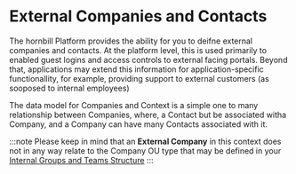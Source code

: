 # External Companies and Contacts

The hornbill Platform provides the ability for you to deifne external companies and contacts.  At the platform level, this is used primarily to enabled guest logins and access controls to external facing portals. Beyond that, applications may extend this information for application-specific functionallity, for example, providing support to external customers (as sooposed to internal employees)

The data model for Companies and Context is a simple one to many relationship between Companies, where, a Contact but be associated witha Company, and a Company can have many Contacts associated with it. 

:::note
Please keep in mind that an __External Company__ in this context does not in any way relate to the Company OU type that may be defined in your [Internal Groups and Teams Structure](/esp-fundamentals/core-capabilities/internal-groups-and-teams)
:::